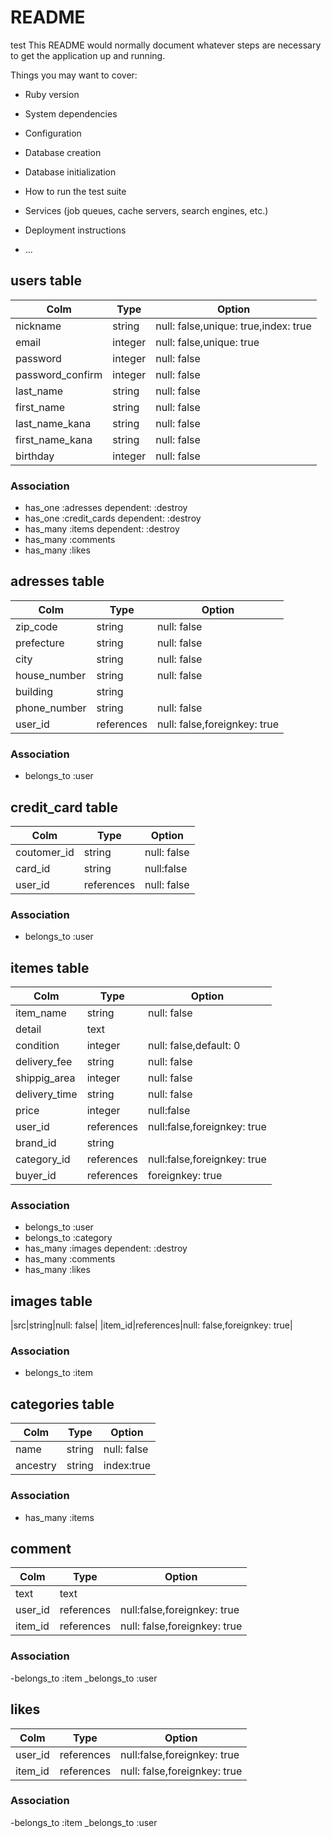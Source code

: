 # README

test
This README would normally document whatever steps are necessary to get the
application up and running.

Things you may want to cover:

* Ruby version

* System dependencies

* Configuration

* Database creation

* Database initialization

* How to run the test suite

* Services (job queues, cache servers, search engines, etc.)

* Deployment instructions

* ...



## users table
|Colm|Type|Option|
|----|----|------|
|nickname|string|null: false,unique: true,index: true|
|email|integer|null: false,unique: true|
|password|integer|null: false|
|password_confirm|integer|null: false|
|last_name|string|null: false|
|first_name|string|null: false|
|last_name_kana|string|null: false|
|first_name_kana|string|null: false|
|birthday|integer|null: false|

### Association
- has_one :adresses dependent: :destroy
- has_one :credit_cards dependent: :destroy
- has_many :items dependent: :destroy
- has_many :comments
- has_many :likes




## adresses table
|Colm|Type|Option|
|----|----|------|
|zip_code|string|null: false|
|prefecture|string|null: false|
|city|string|null: false|
|house_number|string|null: false|
|building|string|
|phone_number|string|null: false|
|user_id|references|null: false,foreignkey: true|

### Association
- belongs_to :user



## credit_card table
|Colm|Type|Option|
|----|----|------|
|coutomer_id|string|null: false|
|card_id|string|null:false|
|user_id|references|null: false|foreignkey: true|

### Association
- belongs_to :user



## itemes table
|Colm|Type|Option|
|----|----|------|
|item_name|string|null: false|
|detail|text|
|condition|integer|null: false,default: 0|
|delivery_fee|string|null: false|
|shippig_area|integer|null: false|
|delivery_time|string|null: false|
|price|integer|null:false|
|user_id|references|null:false,foreignkey: true|
|brand_id|string|
|category_id|references|null:false,foreignkey: true|
|buyer_id|references|foreignkey: true|


### Association
- belongs_to :user
- belongs_to :category
- has_many :images dependent: :destroy
- has_many :comments
- has_many :likes



## images table
|src|string|null: false|
|item_id|references|null: false,foreignkey: true|

### Association
- belongs_to :item



## categories table
|Colm|Type|Option|
|----|----|------|
|name|string|null: false|
|ancestry|string|index:true|


### Association
- has_many :items 



## comment
|Colm|Type|Option|
|----|----|------|
|text|text|
|user_id|references|null:false,foreignkey: true|
|item_id|references|null: false,foreignkey: true|


### Association
-belongs_to :item
_belongs_to :user



## likes
|Colm|Type|Option|
|----|----|------|
|user_id|references|null:false,foreignkey: true|
|item_id|references|null: false,foreignkey: true|


### Association
-belongs_to :item
_belongs_to :user